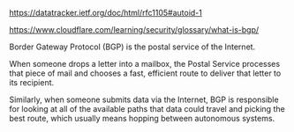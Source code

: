 https://datatracker.ietf.org/doc/html/rfc1105#autoid-1

https://www.cloudflare.com/learning/security/glossary/what-is-bgp/

Border Gateway Protocol (BGP) is the postal service of the Internet.  

When someone drops a letter into a mailbox, the Postal Service processes that piece of mail and chooses a fast, efficient route to deliver that letter to its recipient.  

Similarly, when someone submits data via the Internet, BGP is responsible for looking at all of the available paths that data could travel and picking the best route, which usually means hopping between autonomous systems.
